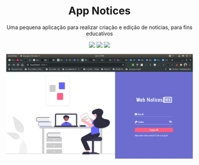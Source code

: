 <h1 align="center">
App Notices
</h1>
<p align="center">Uma pequena aplicação para realizar criação e edição de noticias, para fins educativos</p>

<p align="center">
 <img src="https://img.shields.io/npm/l/blitz.svg?style=for-the-badge&labelColor=000000&color=brightgreen">
  <img src="https://img.shields.io/static/v1?label=Yarn&message=1.21.1&color=lightgrey&style=for-the-badge&logo=Yarn&labelColor=black"/>
  <img src="https://img.shields.io/static/v1?label=Next.js&message=V10.0.3&color=2C8EBB&style=for-the-badge&logo=Next.js&labelColor=000000"/>
</p>

<p align="center">
 <img src="./imagesapp/Login.png"/>
</p>